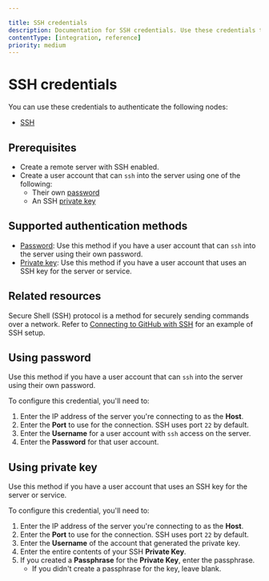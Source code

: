 ```yaml
---

title: SSH credentials
description: Documentation for SSH credentials. Use these credentials to authenticate SSH in n8n, a workflow automation platform.
contentType: [integration, reference]
priority: medium
---
```


# SSH credentials

You can use these credentials to authenticate the following nodes:

- [SSH](/integrations/builtin/core-nodes/n8n-nodes-base.ssh.md)

## Prerequisites

- Create a remote server with SSH enabled.
- Create a user account that can `ssh` into the server using one of the following:
    - Their own [password](#using-password)
    - An SSH [private key](#using-private-key)

## Supported authentication methods

- [Password](#using-password): Use this method if you have a user account that can `ssh` into the server using their own password.
- [Private key](#using-private-key): Use this method if you have a user account that uses an SSH key for the server or service.

## Related resources

Secure Shell (SSH) protocol is a method for securely sending commands over a network. Refer to [Connecting to GitHub with SSH](https://docs.github.com/en/github/authenticating-to-github/connecting-to-github-with-ssh) for an example of SSH setup.


## Using password

Use this method if you have a user account that can `ssh` into the server using their own password.

To configure this credential, you'll need to:

1. Enter the IP address of the server you're connecting to as the **Host**.
2. Enter the **Port** to use for the connection. SSH uses port `22` by default.
3. Enter the **Username** for a user account with `ssh` access on the server.
4. Enter the **Password** for that user account.

## Using private key

Use this method if you have a user account that uses an SSH key for the server or service.

To configure this credential, you'll need to:

1. Enter the IP address of the server you're connecting to as the **Host**.
2. Enter the **Port** to use for the connection. SSH uses port `22` by default.
3. Enter the **Username** of the account that generated the private key.
4. Enter the entire contents of your SSH **Private Key**.
5. If you created a **Passphrase** for the **Private Key**, enter the passphrase.
    - If you didn't create a passphrase for the key, leave blank.
